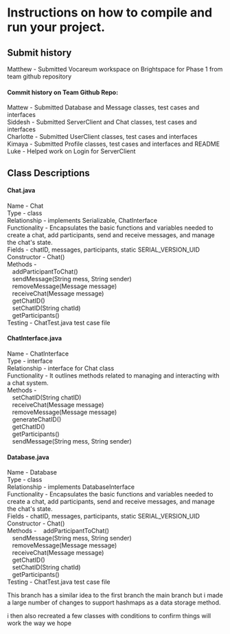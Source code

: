# Instructions on how to compile and run your project.


## Submit history
Matthew - Submitted Vocareum workspace on Brightspace for Phase 1 from team github repository

#### Commit history on Team Github Repo:
Mattew - Submitted Database and Message classes, test cases and interfaces <br>
Siddesh - Submitted ServerClient and Chat classes, test cases and interfaces <br>
Charlotte - Submitted UserClient classes, test cases and interfaces <br>
Kimaya - Submitted Profile classes, test cases and interfaces and README <br>
Luke - Helped work on Login for ServerClient <br>


## Class Descriptions

#### Chat.java
Name - Chat <br>
Type - class <br>
Relationship - implements Serializable, ChatInterface <br>
Functionality - Encapsulates the basic functions and variables needed to create a chat, add participants, send and receive messages, and manage the chat's state. <br>
Fields - chatID, messages, participants, static SERIAL_VERSION_UID <br>
Constructor - Chat() <br>
Methods - <br>
&nbsp;&nbsp;&nbsp;addParticipantToChat() <br>
&nbsp;&nbsp;&nbsp;sendMessage(String mess, String sender) <br>
&nbsp;&nbsp;&nbsp;removeMessage(Message message) <br>
&nbsp;&nbsp;&nbsp;receiveChat(Message message) <br>
&nbsp;&nbsp;&nbsp;getChatID() <br>
&nbsp;&nbsp;&nbsp;setChatID(String chatId) <br>
&nbsp;&nbsp;&nbsp;getParticipants() <br>
Testing - ChatTest.java test case file <br>

#### ChatInterface.java
Name - ChatInterface <br>
Type - interface <br>
Relationship - interface for Chat class <br>
Functionality - It outlines methods related to managing and interacting with a chat system. <br>
Methods - <br>
&nbsp;&nbsp;&nbsp;setChatID(String chatID) <br>
&nbsp;&nbsp;&nbsp;receiveChat(Message message) <br>
&nbsp;&nbsp;&nbsp;removeMessage(Message message) <br>
&nbsp;&nbsp;&nbsp;generateChatID() <br>
&nbsp;&nbsp;&nbsp;getChatID() <br>
&nbsp;&nbsp;&nbsp;getParticipants() <br>
&nbsp;&nbsp;&nbsp;sendMessage(String mess, String sender) <br>

#### Database.java <br>
Name - Database <br>
Type - class <br>
Relationship - implements DatabaseInterface <br>
Functionality - Encapsulates the basic functions and variables needed to create a chat, add participants, send and receive messages, and manage the chat's state. <br>
Fields - chatID, messages, participants, static SERIAL_VERSION_UID <br>
Constructor - Chat() <br>
Methods - 
&nbsp;&nbsp;&nbsp;addParticipantToChat() <br>
&nbsp;&nbsp;&nbsp;sendMessage(String mess, String sender) <br>
&nbsp;&nbsp;&nbsp;removeMessage(Message message) <br>
&nbsp;&nbsp;&nbsp;receiveChat(Message message) <br>
&nbsp;&nbsp;&nbsp;getChatID() <br>
&nbsp;&nbsp;&nbsp;setChatID(String chatId) <br>
&nbsp;&nbsp;&nbsp;getParticipants() <br>
Testing - ChatTest.java test case file <br>


This branch has a similar idea to the first branch the main branch but i made a large number of changes to support hashmaps as a data storage method.

i then also recreated a few classes with conditions to confirm things will work the way we hope
